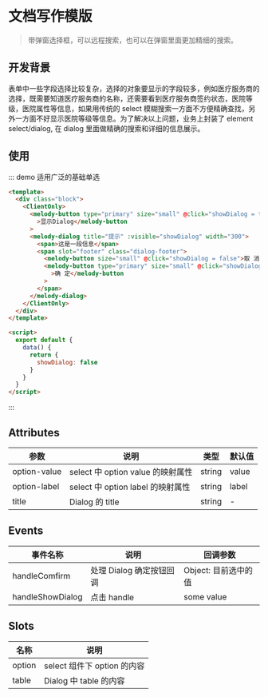 # 文档写作模版

> 带弹窗选择框，可以远程搜索，也可以在弹窗里面更加精细的搜索。

## 开发背景

表单中一些字段选择比较复杂，选择的对象要显示的字段较多，例如医疗服务商的选择，既需要知道医疗服务商的名称，还需要看到医疗服务商签约状态，医院等级，医院属性等信息，如果用传统的 select 模糊搜索一方面不方便精确查找，另外一方面不好显示医院等级等信息。为了解决以上问题，业务上封装了 element select/dialog, 在 dialog 里面做精确的搜索和详细的信息展示。

## 使用

::: demo 适用广泛的基础单选

```html
<template>
  <div class="block">
    <ClientOnly>
      <melody-button type="primary" size="small" @click="showDialog = true"
        >显示Dialog</melody-button
      >
      <melody-dialog title="提示" :visible="showDialog" width="300">
        <span>这是一段信息</span>
        <span slot="footer" class="dialog-footer">
          <melody-button size="small" @click="showDialog = false">取 消</melody-button>
          <melody-button type="primary" size="small" @click="showDialog = false"
            >确 定</melody-button
          >
        </span>
      </melody-dialog>
    </ClientOnly>
  </div>
</template>

<script>
  export default {
    data() {
      return {
        showDialog: false
      }
    }
  }
</script>
```

:::

## Attributes

| 参数         | 说明                              | 类型   | 默认值 |
| ------------ | --------------------------------- | ------ | ------ |
| option-value | select 中 option value 的映射属性 | string | value  |
| option-label | select 中 option label 的映射属性 | string | label  |
| title        | Dialog 的 title                   | string | -      |

## Events

| 事件名称         | 说明                     | 回调参数             |
| ---------------- | ------------------------ | -------------------- |
| handleComfirm    | 处理 Dialog 确定按钮回调 | Object: 目前选中的值 |
| handleShowDialog | 点击 handle              | some value           |

## Slots

| 名称   | 说明                        |
| ------ | --------------------------- |
| option | select 组件下 option 的内容 |
| table  | Dialog 中 table 的内容      |
